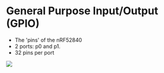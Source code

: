 # General Purpose Input/Output (GPIO)

- The 'pins' of the nRF52840
- 2 ports: p0 and p1.
- 32 pins per port

![](https://www.nordicsemi.com/-/media/Images/Products/SoC/SoCs-dobble-top/nRF52-Series/nRF52840-QIAA.png?h=350&la=en&mw=350&w=350&hash=B883E5A775839D798942847F944B4C0BF941E364)
